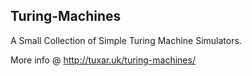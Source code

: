 <article class="markdown-body entry-content" itemprop="mainContentOfPage"><h1>
<a id="user-content-turing-machines" class="anchor" href="#turing-machines" aria-hidden="true">
<span class="octicon octicon-link"></span></a>Turing-Machines</h1>

<p>A Small Collection of Simple Turing Machine Simulators.</p>

<p>More info @ <a href="http://tuxar.uk/turing-machines">http://tuxar.uk/turing-machines/</a></p>
</article>
